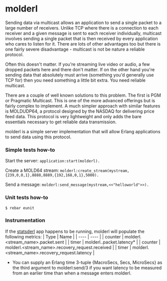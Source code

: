 molderl
=======

Sending data via multicast allows an application to send a single packet to a
large number of receivers. Unlike TCP where there is a connection to each
receiver and a given message is sent to each receiver individually, multicast
involves sending a single packet that is then received by every application
who cares to listen for it. There are lots of other advantages too but there
is one fairly severe disadvantage - multicast is not be nature a reliable
protocol.

Often this doesn't matter. If you're streaming live video or audio, a few
dropped packets here and there don't matter. If on the other hand you're
sending data that absolutely must arrive (something you'd generally use TCP
for) then you need something a little bit extra. You need reliable multicast.

There are a couple of well known solutions to this problem. The first is PGM
or Pragmatic Multicast. This is one of the more advanced offerings but is
fairly complex to implement. A much simpler approach with similar features is
MOLDUDP64, a protocol designed by the NASDAQ for delivering price feed data.
This protocol is very lightweight and only adds the bare essentials necessary
to get reliable data transmission.

molderl is a simple server implementation that will allow Erlang applications
to send data using this protocol.

### Simple tests how-to

Start the server: `application:start(molderl).`

Create a MOLD64 stream: `molderl:create_stream(mystream,{239,0,0,1},8888,8889,{192,168,0,1},5000).`

Send a message: `molderl:send_message(mystream,<<"helloworld">>).`

### Unit tests how-to

    $ rebar eunit

### Instrumentation

If the [statsderl](https://github.com/lpgauth/statsderl) app happens to be running, molderl
will populate the following metrics:
| Type | Name |
| ---- | ---- |
| counter | molderl.<stream_name>.packet.sent |
| timer | molderl.<stream name>.packet.latency* |
| counter | molderl.<stream_name>.recovery_request.received |
| timer | molderl.<stream_name>.recovery_request.latency |

* You can supply an Erlang time 3-tuple {MacroSecs, Secs, MicroSecs}
as the third argument to molderl:send/3 if you want latency to be
measured from an earlier time than when a message enters molderl.

